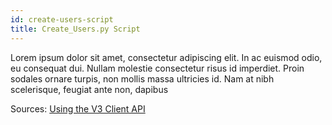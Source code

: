 ```yaml
---
id: create-users-script
title: Create_Users.py Script
---
```


Lorem ipsum dolor sit amet, consectetur adipiscing elit. In ac euismod odio, eu consequat dui. Nullam molestie consectetur risus id imperdiet. Proin sodales ornare turpis, non mollis massa ultricies id. Nam at nibh scelerisque, feugiat ante non, dapibus 

Sources: [Using the V3 Client API](https://docs.openstack.org/python-keystoneclient/latest/using-api-v3.html)